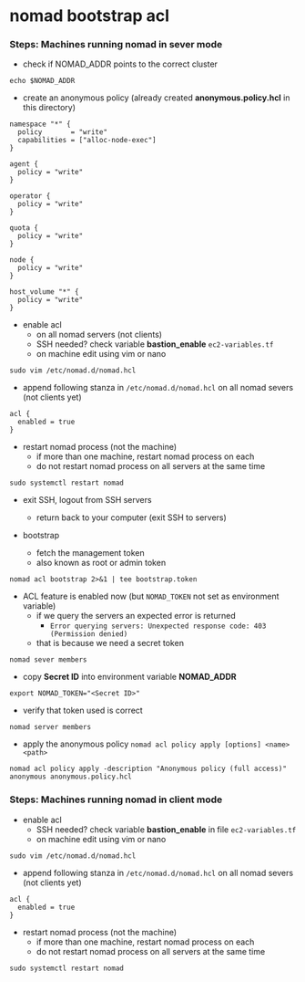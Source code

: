 # nomad bootstrap acl

### Steps: Machines running nomad in sever mode

- check if NOMAD_ADDR points to the correct cluster
```
echo $NOMAD_ADDR
```

- create an anonymous policy (already created __anonymous.policy.hcl__ in this directory)
```
namespace "*" {
  policy       = "write"
  capabilities = ["alloc-node-exec"]
}

agent {
  policy = "write"
}

operator {
  policy = "write"
}

quota {
  policy = "write"
}

node {
  policy = "write"
}

host_volume "*" {
  policy = "write"
}
```

- enable acl
    - on all nomad servers (not clients)
    - SSH needed? check variable __bastion_enable__ `ec2-variables.tf`
    - on machine edit using vim or nano
```
sudo vim /etc/nomad.d/nomad.hcl
```
- append following stanza in `/etc/nomad.d/nomad.hcl` on all nomad severs (not clients yet)

```
acl {
  enabled = true
}
```

- restart nomad process (not the machine)
    - if more than one machine, restart nomad process on each
    - do not restart nomad process on all servers at the same time
```
sudo systemctl restart nomad
```

- exit SSH, logout from SSH servers
    - return back to your computer (exit SSH to servers)

- bootstrap
    - fetch the management token
    - also known as root or admin token
```
nomad acl bootstrap 2>&1 | tee bootstrap.token
```

- ACL feature is enabled now (but `NOMAD_TOKEN` not set as environment variable)
    - if we query the servers an expected error is returned
        - `Error querying servers: Unexpected response code: 403 (Permission denied)`
    - that is because we need a secret token
```
nomad sever members
```

- copy __Secret ID__ into environment variable __NOMAD_ADDR__
```
export NOMAD_TOKEN="<Secret ID>"
```

- verify that token used is correct
```
nomad server members
```

- apply the anonymous policy `nomad acl policy apply [options] <name> <path>`
```
nomad acl policy apply -description "Anonymous policy (full access)" anonymous anonymous.policy.hcl
```

### Steps: Machines running nomad in client mode
- enable acl
    - SSH needed? check variable __bastion_enable__  in file `ec2-variables.tf`
    - on machine edit using vim or nano
```
sudo vim /etc/nomad.d/nomad.hcl
```

- append following stanza in `/etc/nomad.d/nomad.hcl` on all nomad severs (not clients yet)

```
acl {
  enabled = true
}
```

- restart nomad process (not the machine)
    - if more than one machine, restart nomad process on each
    - do not restart nomad process on all servers at the same time
```
sudo systemctl restart nomad
```